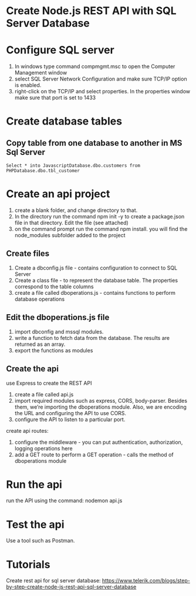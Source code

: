 Create Node.js REST API with SQL Server Database
=================================================

Configure SQL server
====================
1. In windows type command compmgmt.msc to open the Computer Management window
2. select SQL Server Network Configuration and make sure TCP/IP option is enabled.
3. right-click on the TCP/IP and select properties. In the properties window make sure that port is set to 1433

Create database tables
===========================

Copy table from one database to another in MS Sql Server
----------------------------------------------------------
```
Select * into JavascriptDatabase.dbo.customers from 
PHPDatabase.dbo.tbl_customer 
```

Create an api project
=======================
1. create a blank folder, and change directory to that. 
2. In the directory run the command npm init -y to create a package.json file in that directory.  Edit the file (see attached)
3. on the command prompt run the command npm install. you will find the node_modules subfolder added to the project

Create files
----------------
1. Create a dbconfig.js file - contains configuration to connect to SQL Server
2. Create a class file - to represent the database table. The properties correspond to the table columns
3. create a file called dboperations.js - contains functions to perform database operations

Edit the dboperations.js file
------------------------------
1. import dbconfig and mssql modules.
2. write a function to fetch data from the database. The results are returned as an array.
3. export the functions as modules

Create the api
---------------
use Express to create the REST API

1. create a file called api.js
2.  import required modules such as express, CORS, body-parser. Besides them, we’re importing the dboperations module. Also, we are encoding the URL and configuring the API to use CORS.
3.  configure the API to listen to a particular port.

create api routes:
1. configure the middleware - you can put authentication, authorization, logging operations here
2. add a GET route to perform a GET operation - calls the method of dboperations module

Run the api
=============
 run the API using the command: nodemon api.js
 
Test the api
=============
Use a tool such as Postman.

Tutorials
==========
Create rest api for sql server database:
https://www.telerik.com/blogs/step-by-step-create-node-js-rest-api-sql-server-database
